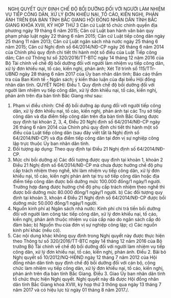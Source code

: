 <jsontable name="bang_0"> </jsontable>
 
NGHỊ QUYẾT
QUY
ĐỊNH CHẾ ĐỘ BỒI DƯỠNG ĐỐI VỚI NGƯỜI LÀM NHIỆM VỤ TIẾP CÔNG DÂN, XỬ LÝ ĐƠN KHIẾU
NẠI, TỐ CÁO, KIẾN NGHỊ, PHẢN ÁNH TRÊN ĐỊA BÀN TỈNH BẮC GIANG
HỘI ĐỒNG NHÂN DÂN TỈNH BẮC GIANG 
KHÓA XVIII, KỲ HỌP THỨ 3
Căn cứ Luật tổ chức chính quyền
địa phương ngày 19 tháng 6 năm 2015;
Căn cứ Luật ban hành văn bản quy
phạm pháp luật ngày 22 tháng 6 năm 2015;
Căn cứ Luật tiếp công dân ngày 25
tháng 11 năm 2013;
Căn cứ Luật ngân sách nhà nước ngày 25 tháng 6 năm 2015;
Căn cứ Nghị định số 64/2014/NĐ-CP
ngày 26 tháng 6 năm 2014 của Chính phủ quy định chi tiết thi hành một số điều
của Luật Tiếp công dân;
Căn cứ Thông tư số 320/2016/TT-BTC
ngày 14 tháng 12 năm 2016 của Bộ Tài chính về chế độ bồi dưỡng đối với người làm nhiệm vụ tiếp công dân, xử lý đơn khiếu nại, tố
cáo, kiến nghị, phản ánh;
Xét Tờ trình số 115/TTr-UBND ngày 28 tháng 6 năm 2017 của Ủy ban nhân dân tỉnh; Báo cáo
thẩm tra của Ban Kinh tế - Ngân sách; ý kiến thảo
luận của đại biểu Hội đồng nhân dân tỉnh.
QUYẾT NGHỊ:
Điều 1. Quy
định chế độ bồi dưỡng đối với người làm nhiệm vụ tiếp công dân, xử lý đơn khiếu nại, tố cáo, kiến nghị,
phản ánh trên địa bàn tỉnh Bắc Giang như sau:
1. Phạm vi điều chỉnh: Chế độ bồi dưỡng áp dụng đối với người tiếp công dân, xử lý
đơn khiếu nại, tố cáo, kiến nghị, phản ánh tại các Trụ sở tiếp công dân và địa điểm
tiếp công dân trên địa bàn tỉnh Bắc Giang được quy định tại khoản 2, 3, 4, Điều
20 Nghị định số 64/2014/NĐ-CP ngày 26 tháng 6 năm 2014 của Chính
phủ quy định chi tiết thi hành một số điều của Luật tiếp công dân (sau đây
viết tắt là Nghị định số 64/2014/NĐ-CP) và địa điểm tiếp công dân
tại đơn vị sự nghiệp công lập trực thuộc Ủy ban nhân dân tỉnh.
2. Đối tượng áp dụng: Theo quy định
tại Điều 21 Nghị định số 64/2014/NĐ-CP.
3. Mức chi bồi dưỡng
a) Các đối tượng được quy định tại
khoản 1, khoản 2 Điều 21 Nghị định số 64/2014/NĐ-CP mà
chưa được hưởng chế độ phụ cấp trách nhiệm theo nghề, khi làm nhiệm vụ tiếp
công dân, xử lý đơn khiếu nại, tố cáo, kiến nghị phản ánh tại trụ sở tiếp công
dân hoặc địa điểm tiếp công dân được bồi dưỡng mức 100.000
đồng/1 ngày/1 người.
Trường hợp đang được hưởng chế độ phụ
cấp trách nhiệm theo nghề thì được bồi dưỡng mức 80.000 đồng/1
ngày/1 người.
b) Các đối tượng quy định tại khoản
3, khoản 4 Điều 21 Nghị định số 64/2014/NĐ-CP được bồi dưỡng mức 50.000 đồng/1 ngày/1 người.
4. Nguồn kinh phí
a) Ngân sách nhà nước: Kinh phí chi
trả tiền bồi dưỡng đối với người làm công tác tiếp công dân, xử lý đơn khiếu nại, tố cáo, kiến nghị, phản ánh thuộc nhiệm vụ của cấp nào do
ngân sách cấp đó đảm bảo;
b) Nguồn thu của đơn vị sự nghiệp
công lập;
c) Các nguồn kinh phí khác (nếu có).
5. Các nội dung khác không quy định
trong Nghị quyết này được thực hiện theo Thông tư số 320/2016/TT-BTC ngày 14 tháng 12 năm 2016 của Bộ trưởng Bộ Tài chính
về chế độ bồi dưỡng đối với người làm nhiệm vụ tiếp công dân, xử lý đơn khiếu nại, tố cáo, kiến nghị, phản ánh.
Điều 2. Bãi
bỏ Nghị quyết số 10/2012/NQ-HĐND ngày 12 tháng 7 năm 2012 của Hội đồng nhân dân
tỉnh quy định chế độ bồi dưỡng đối với cán bộ, công chức làm nhiệm vụ tiếp công
dân, xử lý đơn khiếu nại, tố cáo, kiến nghị, phản ánh trên địa bàn tỉnh Bắc
Giang.
Điều 3. Giao
Ủy ban nhân dân tỉnh tổ chức thực hiện Nghị quyết.
Nghị quyết này đã được Hội đồng nhân
dân tỉnh Bắc Giang khoá XVIII, kỳ họp thứ 3 thông qua ngày
13 tháng 7 năm 2017 và có hiệu lực từ ngày 01 tháng 8 năm
2017./.
 
<jsontable name="bang_1"> </jsontable>